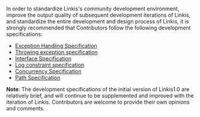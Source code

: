 In order to standardize Linkis's community development environment, improve the output quality of subsequent development iterations of Linkis, and standardize the entire development and design process of Linkis, it is strongly recommended that Contributors follow the following development specifications:
- [Exception Handling Specification](./Exception_Catch.md)
- [Throwing exception specification](./Exception_Throws.md)
- [Interface Specification](./Development_Specification/API.md)
- [Log constraint specification](./Development_Specification/Log.md)
- [Concurrency Specification](./Concurrent.md)
- [Path Specification](./Path_Usage.md)

**Note**: The development specifications of the initial version of Linkis1.0 are relatively brief, and will continue to be supplemented and improved with the iteration of Linkis. Contributors are welcome to provide their own opinions and comments.
